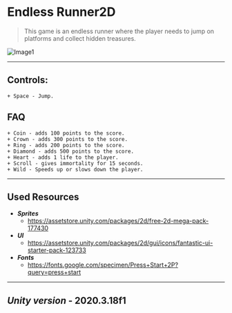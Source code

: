 # Endless Runner2D

> This game is an endless runner where the player needs to jump on platforms and collect hidden treasures.

![Image1](https://user-images.githubusercontent.com/89180498/133583467-e6b0d9a6-f736-46f8-b7d2-8ba6369f8521.png)

---

## Controls:
```
+ Space - Jump.
```

## FAQ
```
+ Coin - adds 100 points to the score.
+ Crown - adds 300 points to the score.
+ Ring - adds 200 points to the score.
+ Diamond - adds 500 points to the score.
+ Heart - adds 1 life to the player.
+ Scroll - gives immortality for 15 seconds.
+ Wild - Speeds up or slows down the player.
```

---

## Used Resources

+ ___Sprites___
  + https://assetstore.unity.com/packages/2d/free-2d-mega-pack-177430
+ ___UI___
  + https://assetstore.unity.com/packages/2d/gui/icons/fantastic-ui-starter-pack-123733
+ ___Fonts___
  + https://fonts.google.com/specimen/Press+Start+2P?query=press+start

---

## *Unity version* - 2020.3.18f1
